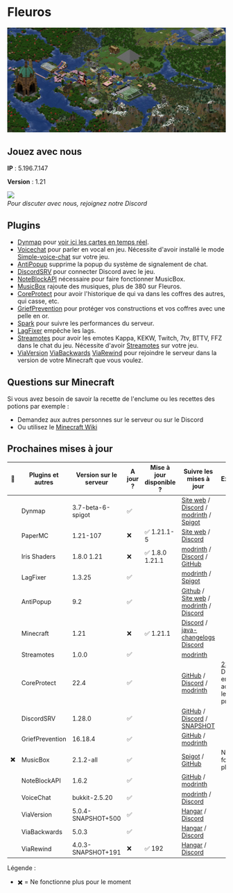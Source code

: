 # Fleuros
![Fleuros](https://github.com/Fleuros/Fleuros/blob/main/fleuros.png)
## Jouez avec nous
**IP** : 5.196.7.147

**Version** : 1.21
<p align="left">
    <a href="https://discord.gg/tNp9nrd">
        <img src="https://i.imgur.com/JgDt1Fl.png" width="300">
    </a>
    <br/>
    <i>Pour discuter avec nous, rejoignez notre Discord</i>
</p>

## Plugins
- [Dynmap](https://github.com/webbukkit/dynmap) pour [voir ici les cartes en temps réel](http://5.196.7.147:8123).
- [Voicechat](https://github.com/henkelmax/simple-voice-chat) pour parler en vocal en jeu. Nécessite d'avoir installé le mode [Simple-voice-chat](https://modrinth.com/plugin/simple-voice-chat/version/bukkit-2.5.13) sur votre jeu.
- [AntiPopup](https://github.com/KaspianDev/AntiPopup) supprime la popup du système de signalement de chat.
- [DiscordSRV](https://github.com/DiscordSRV/DiscordSRV) pour connecter Discord avec le jeu.
- [NoteBlockAPI](https://github.com/koca2000/NoteBlockAPI) nécessaire pour faire fonctionner MusicBox.
- [MusicBox](https://github.com/Spliterash/MusicBox) rajoute des musiques, plus de 380 sur Fleuros.
- [CoreProtect](https://github.com/PlayPro/CoreProtect) pour avoir l'historique de qui va dans les coffres des autres, qui casse, etc.
- [GriefPrevention](https://github.com/GriefPrevention/GriefPrevention) pour protéger vos constructions et vos coffres avec une pelle en or.
- [Spark](https://github.com/lucko/spark) pour suivre les performances du serveur.
- [LagFixer](https://modrinth.com/plugin/lagfixer) empêche les lags.
- [Streamotes](https://github.com/XspeedPL/Streamotes) pour avoir les emotes Kappa, KEKW, Twitch, 7tv, BTTV, FFZ dans le chat du jeu. Nécessite d'avoir [Streamotes](https://modrinth.com/plugin/streamotes/version/hGQAtxk1) sur votre jeu.
- [ViaVersion](https://hangar.papermc.io/ViaVersion/ViaVersion) [ViaBackwards](https://hangar.papermc.io/ViaVersion/ViaBackwards) [ViaRewind](https://hangar.papermc.io/ViaVersion/ViaRewind) pour rejoindre le serveur dans la version de votre Minecraft que vous voulez.
## Questions sur Minecraft
Si vous avez besoin de savoir la recette de l'enclume ou les recettes des potions par exemple :
- Demandez aux autres personnes sur le serveur ou sur le Discord
- Ou utilisez le [Minecraft Wiki](https://fr.minecraft.wiki)
## Prochaines mises à jour
| 🐛 | Plugins et autres        | Version sur le serveur      | A jour ? | Mise à jour disponible ? | Suivre les mises à jour | Explications |
| -- | ------------------------ | --------------------------- | -------- | ------------------------ | ---------------------------- | ------------ |
|  | Dynmap                   | 3.7-beta-6-spigot           | ✅ |                         | [Site web](https://dynmap.us/builds/dynmap/) / [Discord](https://discord.com/channels/722722769950998560/722724450570600468) / [modrinth](https://modrinth.com/plugin/dynmap/versions) / [Spigot](https://www.spigotmc.org/resources/dynmap%C2%AE.274/updates) |
|    | PaperMC                  | 1.21-107             | ❌ | ✅ 1.21.1-5               | [Site web](https://papermc.io/downloads/paper) / [Discord](https://discord.com/channels/289587909051416579/1232294974603661312) |  
|    | Iris Shaders             | 1.8.0 1.21           | ❌ |  ✅ 1.8.0 1.21.1                      | [modrinth](https://modrinth.com/mod/iris/versions#all-versions) / [Discord](https://discord.com/channels/774352792659820594/817181278931517453) / [GitHub](https://github.com/IrisShaders/Iris/releases) |
|    | LagFixer                 | 1.3.25                      | ✅ |                    | [modrinth](https://modrinth.com/plugin/lagfixer/versions) / [Spigot](https://www.spigotmc.org/resources/1-17-1-20-5-lagfixer-%E2%9A%A1%EF%B8%8F-best-performance-solution-%E2%AD%95-500-servers-%E2%9C%85-folia-supported.111684/updates) |
|   | AntiPopup                | 9.2                         | ✅ |                         | [Github](https://github.com/KaspianDev/AntiPopup/releases) / [Site web](https://polymart.org/resource/antipopup-pro.4921/updates) / [modrinth](https://modrinth.com/plugin/antipopup/versions) / [Discord](https://discord.com/channels/848971497220735026/1004362516249452584) | 
|    | Minecraft                | 1.21                      | ❌ |  ✅ 1.21.1                      | [Discord](https://discord.com/channels/302094807046684672/1136326045918834859) / [java-changelogs Discord](https://discord.com/channels/302094807046684672/656622314309550129) |
|    | Streamotes               | 1.0.0                 | ✅ |                        | [modrinth](https://modrinth.com/plugin/streamotes/versions) |                 |
|    | CoreProtect              | 22.4                        | ✅ |                      | [GitHub](https://github.com/PlayPro/CoreProtect/releases) / [Discord](https://discord.com/channels/348680641560313868/471507285399830563) / [modrinth](https://modrinth.com/plugin/coreprotect/versions) | [23.0](https://www.patreon.com/posts/106398988) Disponible en early access pour les premiums |
|    | DiscordSRV               | 1.28.0 | ✅ |             | [GitHub](https://github.com/DiscordSRV/DiscordSRV/releases) / [Discord](https://discord.com/channels/135634590575493120/1235649373241610310) / [SNAPSHOT](https://snapshot.discordsrv.com) | 
|    | GriefPrevention          | 16.18.4                     | ✅ |                         | [GitHub](https://github.com/GriefPrevention/GriefPrevention/releases) / [modrinth](https://modrinth.com/plugin/griefprevention/versions) |
| ✖️ | MusicBox                 | 2.1.2-all                   | ✅ |                         | [Spigot](https://www.spigotmc.org/resources/musicbox-custom-noteblockmusic-on-discs.67949/updates) / [GitHub](https://github.com/Spliterash/MusicBox/releases) | Ne fonctionne plus [#37](https://github.com/Spliterash/MusicBox/issues/37)        |
|    | NoteBlockAPI             | 1.6.2                       | ✅       |                         | [GitHub](https://github.com/koca2000/NoteBlockAPI/releases) / [modrinth](https://modrinth.com/plugin/noteblockapi/versions) |
|    | VoiceChat                | bukkit-2.5.20     | ✅ |                         | [modrinth](https://modrinth.com/plugin/simple-voice-chat/versions#all-versions) / [Discord](https://discord.com/channels/854659575324344340/854661863924563999) |
|    | ViaVersion               | 5.0.4-SNAPSHOT+500          | ✅ |              | [Hangar](https://hangar.papermc.io/ViaVersion/ViaVersion/versions) / [Discord](https://discord.com/channels/316206679014244363/316212572774858761) | 
|    | ViaBackwards             | 5.0.3        | ✅ |               | [Hangar](https://hangar.papermc.io/ViaVersion/ViaBackwards/versions) / [Discord](https://discord.com/channels/316206679014244363/316212572774858761) | 
|    | ViaRewind                | 4.0.3-SNAPSHOT+191     | ❌ | ✅ 192            | [Hangar](https://hangar.papermc.io/ViaVersion/ViaRewind/versions) / [Discord](https://discord.com/channels/316206679014244363/316212572774858761) |

Légende :
- ✖️ = Ne fonctionne plus pour le moment
